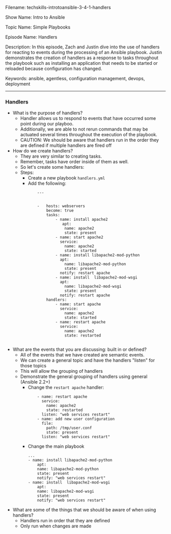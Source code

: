 Filename: techskills-introtoansible-3-4-1-handlers

Show Name: Intro to Ansible

Topic Name: Simple Playbooks

Episode Name: Handlers 

Description: 
In this episode, Zach and Justin dive into the use of handlers for reacting to events during the processing of an Ansible playbook. Justin  demonstrates the creation of handlers as a response to tasks throughout the playbook such as installing an application that needs to be started or reloaded because configuration has changed.

Keywords: ansible, agentless, configuration management,
			devops, deployment

---

### Handlers
+ What is the purpose of handlers?
	* Handler allows us to respond to events that have occurred some point during our playboo.
	* Additionally, we are able to not rerun commands that may be actuated several times throughout the execution of the playbook.
	* CAUTION: We should be aware that handlers run in the order they are defined if multiple handlers are fired off
+ How do we create handlers?
	* They are very similar to creating tasks.
	* Remember, tasks have order inside of them as well. 
	* So let's create some handlers:
	* Steps:
		- Create a new playbook `handlers.yml`
		- Add the following:
			```
				---


				-   hosts: webservers
					become: true
					tasks:
						- name: install apache2 
						   apt:
							name: apache2
							state: present
						- name: start apache2 
						  service:
							name: apache2
							state: started
						- name: install libapache2-mod-python
						  apt:
							name: libapache2-mod-python
							state: present
						  notify: restart apache 
						- name: install  libapache2-mod-wsgi
						  apt:
							name: libapache2-mod-wsgi
							state: present
						  notify: restart apache
					handlers:
					    - name: start apache
						  service:
						    name: apache2
							state: started 
						- name: restart apache
						  service:
							name: apache2
							state: restarted
					
			```
+ What are the events that you are discussing: built in or defined?
	* All of the events that we have created are semantic events. 
	* We can create a general topic and have the handlers "listen" for those topics
	* This will allow the grouping of handlers
	* Demonstrate the general grouping of handlers using general (Ansible 2.2+)
		- Change the `restart apache` handler:
			```
				- name: restart apache
				  service: 
				    name: apache2
					state: restarted
				  listen: "web services restart"
				- name: add new user configuration
				  file:
				    path: /tmp/user.conf
					state: present
				  listen: "web services restart"	
			```
		- Change the main playbook
			```
			...
			- name: install libapache2-mod-python
				apt:
				name: libapache2-mod-python
				state: present
				notify: "web services restart"
			- name: install  libapache2-mod-wsgi
				apt:
				name: libapache2-mod-wsgi
				state: present
				notify: "web services restart"
			```
+ What are some of the things that we should be aware of when using handlers? 
	* Handlers run in order that they are defined
	* Only run when changes are made
